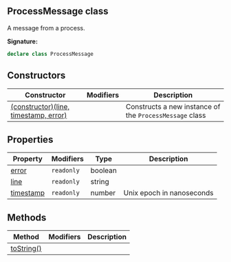 
## ProcessMessage class

A message from a process.

**Signature:**

```typescript
declare class ProcessMessage 
```

## Constructors

|  Constructor | Modifiers | Description |
|  --- | --- | --- |
|  [(constructor)(line, timestamp, error)](./sdk.processmessage._constructor_.md) |  | Constructs a new instance of the <code>ProcessMessage</code> class |

## Properties

|  Property | Modifiers | Type | Description |
|  --- | --- | --- | --- |
|  [error](./sdk.processmessage.error.md) | <code>readonly</code> | boolean |  |
|  [line](./sdk.processmessage.line.md) | <code>readonly</code> | string |  |
|  [timestamp](./sdk.processmessage.timestamp.md) | <code>readonly</code> | number | Unix epoch in nanoseconds |

## Methods

|  Method | Modifiers | Description |
|  --- | --- | --- |
|  [toString()](./sdk.processmessage.tostring.md) |  |  |


